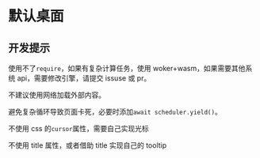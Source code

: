 # 默认桌面

## 开发提示

使用不了`require`，如果有复杂计算任务，使用 woker+wasm，如果需要其他系统 api，需要修改引擎，请提交 issuse 或 pr。

不建议使用网络加载外部内容。

避免复杂循环导致页面卡死，必要时添加`await scheduler.yield()`。

不使用 css 的`cursor`属性，需要自己实现光标

不使用 title 属性，或者借助 title 实现自己的 tooltip
